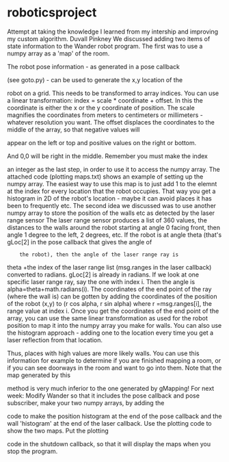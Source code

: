 # roboticsproject

Attempt at taking the knowledge I learned from my intership and improving my custom algorithm.
Duvall Pinkney
We discussed adding two items of state information to the Wander robot
 program. The first was to use a numpy array as a 'map' of the room.
 
 The robot pose information - as generated in a pose callback 
 
 (see goto.py) - can be used to generate the x,y location of the 
 
 robot on a grid. This needs to be transformed to array indices.
You can use a linear transformation: index = scale * coordinate + offset.
 In this the coordinate is either the x or the y coordinate of position.
 The scale magnifies the coordinates from meters to centimeters or
 millimeters - whatever resolution you want. The offset displaces the
 coordinates to the middle of the array, so that negative values will 
 
 appear on the left or top and positive values on the right or bottom. 
 
 And 0,0 will be right in the middle. Remember you must make the index 
 
 an integer as the last step, in order to use it to access the numpy
 array. The attached code (plotting maps.txt) shows an example of setting
 up the numpy array.
The easiest way to use this map is to just add 1 to the elemnt at 
the index for every location that the robot occupies. That way you
 get a histogram in 2D of the robot's location - maybe it can avoid
 places it has been to frequently etc.
The second idea we discussed was to use another numpy array to store
 the position of the walls etc as detected by the laser range sensor
 The laser range sensor produces a list of 360 values, the distances to
 the walls around the robot starting at angle 0 facing front, then
 angle 1 degree to the left, 2 degrees, etc. If the robot is at angle
 theta (that's gLoc[2] in the pose callback that gives the angle of 
        
        the robot), then the angle of the laser range ray is
 theta +the index of the laser range list (msg.ranges in the laser callback) converted to radians. gLoc[2] is already in radians.
If we look at one specific laser range ray, say the one with 
index i. Then the angle is alpha=theta+math.radians(i). 
The coordinates of the end point of the ray (where the wall is) 
can be gotten by adding the coordinates of the position of the 
robot (x,y) to (r cos alpha, r sin alpha) where r =msg.ranges[i],
 the range value at index i.
Once you get the coordinates of the end point of the array, you 
can use the same linear transformation as used for the robot 
position to map it into the numpy array you make for walls.
 You can also use the histogram approach - adding one to the
 location every time you get a laser reflection from that location. 
 
 Thus, places with high values are more likely walls.
You can use this information for example to determine if you are
 finished mapping a room, or if you can see doorways in the room
 and want to go into them. Note that the map generated by this 
 
 method is very much inferior to the one generated by gMapping!
For next week: Modify Wander so that it includes the pose callback
 and pose subscriber, make your two numpy arrays, by adding the 
 
 code to make the position histogram at the end of the pose callback
 and the wall 'histogram' at the end of the laser callback.
 Use the plotting code to show the two maps. Put the plotting 
 
 code in the shutdown callback, so that it will display the maps
 when you stop the program.
